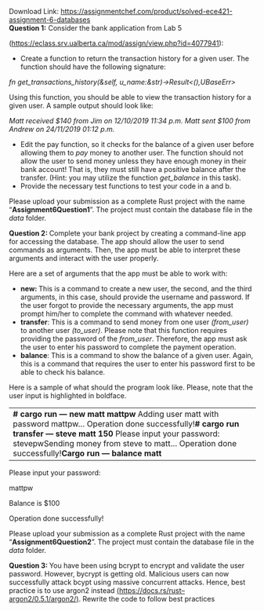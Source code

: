 Download Link: https://assignmentchef.com/product/solved-ece421-assignment-6-databases
<br>
<strong>Question 1:</strong> Consider the bank application from Lab 5

(https://eclass.srv.ualberta.ca/mod/assign/view.php?id=4077941):

<ul>

 <li>Create a function to return the transaction history for a given user. The function should have the following signature:</li>

</ul>

<em>            fn get_transactions_history(&amp;self, u_name:&amp;str)-&gt;Result&lt;(),UBaseErr&gt; </em>

Using this function, you should be able to view the transaction history for a given user. A sample output should look like:

<em>Matt received $140 from Jim on 12/10/2019 11:34 p.m.              Matt sent $100 from Andrew on 24/11/2019 01:12 p.m. </em>

<ul>

 <li>Edit the pay function, so it checks for the balance of a given user before allowing them to <em>pay</em> money to another user. The function should not allow the user to send money unless they have enough money in their bank account! That is, they must still have a positive balance after the transfer. (Hint: you may utilize the function <em>get_balance</em> in this task).</li>

 <li>Provide the necessary test functions to test your code in a and b.</li>

</ul>

Please upload your submission as a complete Rust project with the name “<strong>Assignment6Question1</strong>”. The project must contain the database file in the <em>data</em> folder.

<strong>Question 2: </strong>Complete your bank project by creating a command-line app for accessing the database. The app should allow the user to send commands as arguments. Then, the app must be able to interpret these arguments and interact with the user properly.

Here are a set of arguments that the app must be able to work with:

<ul>

 <li><strong>new: </strong>This is a command to create a new user, the second, and the third arguments, in this case, should provide the username and password. If the user forgot to provide the necessary arguments, the app must prompt him/her to complete the command with whatever needed.</li>

 <li><strong>transfer</strong>: This is a command to send money from one user <em>(from_user)</em> to another user <em>(to_user)</em>. Please note that this function requires providing the password of the <em>from_user</em>. Therefore, the app must ask the user to enter his password to complete the payment operation.</li>

 <li><strong>balance</strong>: This is a command to show the balance of a given user. Again, this is a command that requires the user to enter his password first to be able to check his balance.</li>

</ul>

Here is a sample of what should the program look like. Please, note that the user input is highlighted in boldface.

<table width="640">

 <tbody>

  <tr>

   <td width="640"><strong># cargo run — new matt mattpw </strong>Adding user matt with password mattpw… Operation done successfully!<strong># cargo run transfer — steve matt 150 </strong>Please input your password: stevepwSending money from steve to matt… Operation done successfully!<strong>Cargo run — balance matt </strong></td>

  </tr>

 </tbody>

</table>

Please input your password:

mattpw

Balance is $100

Operation done successfully!

Please upload your submission as a complete Rust project with the name “<strong>Assignment6Question2</strong>”. The project must contain the database file in the <em>data</em> folder.

<strong>Question 3: </strong>You have been using bcrypt to encrypt and validate the user password. However, bycrypt is getting old. Malicious users can now successfully attack bcypt using massive concurrent attacks. Hence, best practice is to use argon2 instead <a href="https://docs.rs/rust-argon2/0.5.1/argon2/">(</a><a href="https://docs.rs/rust-argon2/0.5.1/argon2/">https://docs.rs/rust</a><a href="https://docs.rs/rust-argon2/0.5.1/argon2/">–</a><a href="https://docs.rs/rust-argon2/0.5.1/argon2/">argon2/0.5.1/argon2/</a><a href="https://docs.rs/rust-argon2/0.5.1/argon2/">)</a>. Rewrite the code to follow best practices



